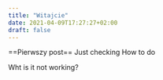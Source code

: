 ```yaml
---
title: "Witajcie"
date: 2021-04-09T17:27:27+02:00
draft: false
---
```


==Pierwszy post== Just checking
How to do 

Wht is it not working?